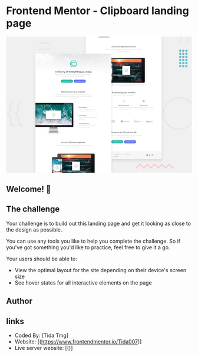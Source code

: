 # Frontend Mentor - Clipboard landing page

![Design preview for the Clipboard landing page coding challenge](./design/desktop-preview.jpg)

## Welcome! 👋

## The challenge

Your challenge is to build out this landing page and get it looking as close to the design as possible.

You can use any tools you like to help you complete the challenge. So if you've got something you'd like to practice, feel free to give it a go.

Your users should be able to: 

- View the optimal layout for the site depending on their device's screen size
- See hover states for all interactive elements on the page

## Author
## links

- Coded By: [Tida Tmg]
- Website: [(https://www.frontendmentor.io/Tida007)]
- Live server website: [()]
